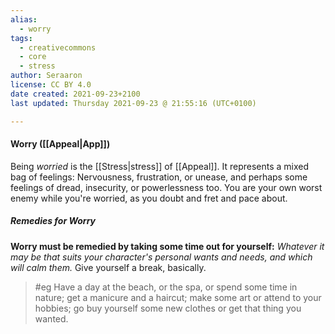 ```yaml
---
alias:
  - worry
tags:
  - creativecommons
  - core
  - stress
author: Seraaron
license: CC BY 4.0
date created: 2021-09-23+2100
last updated: Thursday 2021-09-23 @ 21:55:16 (UTC+0100)

---
```


#### Worry ([[Appeal|App]])

Being _worried_ is the [[Stress|stress]] of [[Appeal]]. It represents a mixed bag of feelings: Nervousness, frustration, or unease, and perhaps some feelings of dread, insecurity, or powerlessness too. You are your own worst enemy while you're worried, as you doubt and fret and pace about.

##### Remedies for Worry

**Worry must be remedied by taking some time out for yourself:** _Whatever it may be that suits your character's personal wants and needs, and which will calm them._ Give yourself a break, basically.

> #eg
> Have a day at the beach, or the spa, or spend some time in nature; get a manicure and a haircut; make some art or attend to your hobbies; go buy yourself some new clothes or get that thing you wanted.
